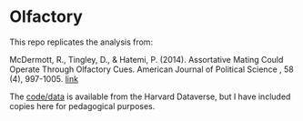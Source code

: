 # Olfactory

This repo replicates the analysis from:

McDermott, R., Tingley, D., & Hatemi, P. (2014). Assortative Mating Could Operate Through Olfactory Cues. American Journal of Political Science , 58 (4), 997-1005. [link](https://scholar.harvard.edu/dtingley/publications/assortative-mating-could-operate-through-olfactory-cues)

The [code/data](https://dataverse.harvard.edu/dataset.xhtml?persistentId=doi:10.7910/DVN/24789) is available from the Harvard Dataverse, but I have included copies here for pedagogical purposes.

